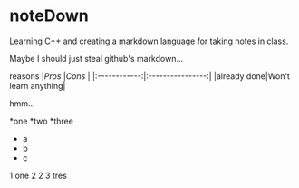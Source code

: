 noteDown
========

Learning C++ and creating a markdown language for taking notes in class.

Maybe I should just steal github's markdown...


reasons
|_Pros_        |_Cons_            |
|:------------:|:----------------:|
|already done|Won't learn anything|


hmm...

*one
*two
*three

- a
- b
- c

1 one
2 2
3 tres
